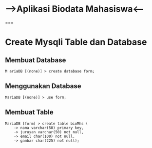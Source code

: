 # -->Aplikasi Biodata Mahasiswa<--
===

# Create Mysqli Table dan Database</h3>

## Membuat Database
```
M ariaDB [(none)] > create database form;
```

## Menggunakan Database
```
MariaDB [(none)] > use form;
```

## Membuat Table
```
MariaDB [form] > create table bioMhs (
    -> nama varchar(50) primary key,
    -> jurusan varchar(50) not null,
    -> email char(100) not null,
    -> gambar char(225) not null);
```

